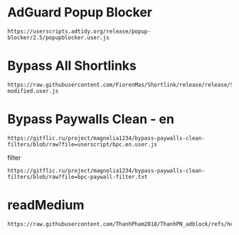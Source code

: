 	
# AdGuard Popup Blocker
```
https://userscripts.adtidy.org/release/popup-blocker/2.5/popupblocker.user.js
```

# Bypass All Shortlinks
```
https://raw.githubusercontent.com/FiorenMas/Shortlink/release/release/ShortLink1-modified.user.js
```

# Bypass Paywalls Clean - en
```
https://gitflic.ru/project/magnolia1234/bypass-paywalls-clean-filters/blob/raw?file=userscript/bpc.en.user.js
```
filter 
```
https://gitflic.ru/project/magnolia1234/bypass-paywalls-clean-filters/blob/raw?file=bpc-paywall-filter.txt
```

# readMedium
```
https://raw.githubusercontent.com/ThanhPham2018/ThanhPN_adblock/refs/heads/main/scripts/readMedium.js
```
